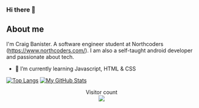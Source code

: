 ### Hi there 👋 

## About me

I'm Craig Banister. A software engineer student at Northcoders (https://www.northcoders.com/). I am also a self-taught android developer and passionate about tech.

- 🌱 I’m currently learning Javascript, HTML & CSS

[![Top Langs](https://github-readme-stats-git-masterrstaa-rickstaa.vercel.app/api/top-langs/?username=numberwang55&theme=tokyonight&showicons=true)](https://github.com/numberwang55/github-readme-stats)
[![My GitHub Stats](https://github-readme-stats.vercel.app/api/?username=numberwang55&count_private=true&theme=tokyonight&showicons=true)](https://github.com/numberwang55/github-readme-stats)

<p align="center"> 
  Visitor count<br>
  <img src="https://profile-counter.glitch.me/numberwang55/count.svg" />
</p>

<!--
**numberwang55/numberwang55** is a ✨ _special_ ✨ repository because its `README.md` (this file) appears on your GitHub profile.

Here are some ideas to get you started:

- 🔭 I’m currently working on ...
- 🌱 I’m currently learning ...
- 👯 I’m looking to collaborate on ...
- 🤔 I’m looking for help with ...
- 💬 Ask me about ...
- 📫 How to reach me: ...
- 😄 Pronouns: ...
- ⚡ Fun fact: ...
-->
